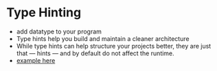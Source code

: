 
# Type Hinting

- add datatype to your program
- Type hints help you build and maintain a cleaner architecture
- While type hints can help structure your projects better, they are just that — hints — and by default do not affect the runtime.
- [example here](https://github.com/nitops/python-practice/tree/main/1_basic_python/2_type_hinting)
